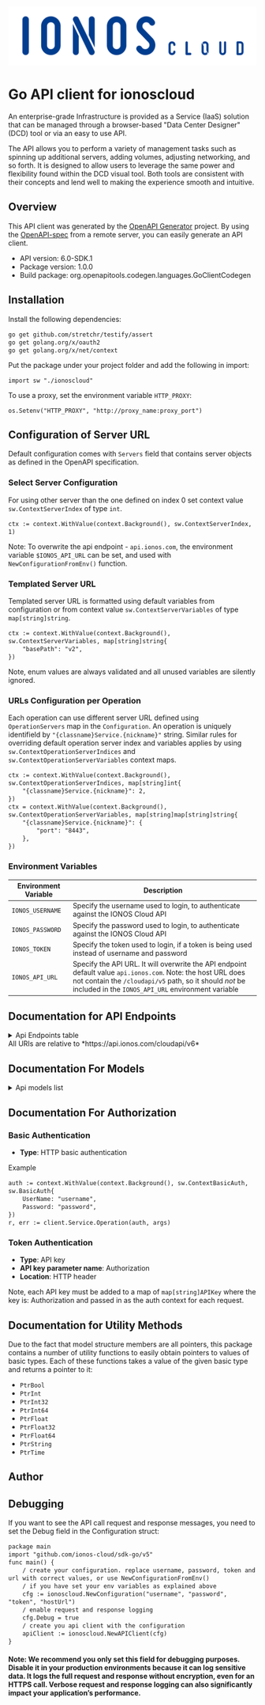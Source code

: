 ![Alt text](.github/IONOS.CLOUD.BLU.svg?raw=true "Title")

# Go API client for ionoscloud

An enterprise-grade Infrastructure is provided as a Service (IaaS) solution that can be managed through a browser-based \"Data Center Designer\" (DCD) tool or via an easy to use API. 

The API allows you to perform a variety of management tasks such as spinning up additional servers, adding volumes, adjusting networking, and so forth. It is designed to allow users to leverage the same power and flexibility found within the DCD visual tool. Both tools are consistent with their concepts and lend well to making the experience smooth and intuitive.

## Overview
This API client was generated by the [OpenAPI Generator](https://openapi-generator.tech) project.  By using the [OpenAPI-spec](https://www.openapis.org/) from a remote server, you can easily generate an API client.

- API version: 6.0-SDK.1
- Package version: 1.0.0
- Build package: org.openapitools.codegen.languages.GoClientCodegen

## Installation

Install the following dependencies:

```shell
go get github.com/stretchr/testify/assert
go get golang.org/x/oauth2
go get golang.org/x/net/context
```

Put the package under your project folder and add the following in import:

```golang
import sw "./ionoscloud"
```

To use a proxy, set the environment variable `HTTP_PROXY`:

```golang
os.Setenv("HTTP_PROXY", "http://proxy_name:proxy_port")
```

## Configuration of Server URL

Default configuration comes with `Servers` field that contains server objects as defined in the OpenAPI specification.

### Select Server Configuration

For using other server than the one defined on index 0 set context value `sw.ContextServerIndex` of type `int`.

```golang
ctx := context.WithValue(context.Background(), sw.ContextServerIndex, 1)
```

Note: To overwrite the api endpoint - `api.ionos.com`, the environment variable `$IONOS_API_URL` can be set, and used with `NewConfigurationFromEnv()` function.

### Templated Server URL

Templated server URL is formatted using default variables from configuration or from context value `sw.ContextServerVariables` of type `map[string]string`.

```golang
ctx := context.WithValue(context.Background(), sw.ContextServerVariables, map[string]string{
	"basePath": "v2",
})
```

Note, enum values are always validated and all unused variables are silently ignored.

### URLs Configuration per Operation

Each operation can use different server URL defined using `OperationServers` map in the `Configuration`.
An operation is uniquely identifield by `"{classname}Service.{nickname}"` string.
Similar rules for overriding default operation server index and variables applies by using `sw.ContextOperationServerIndices` and `sw.ContextOperationServerVariables` context maps.

```
ctx := context.WithValue(context.Background(), sw.ContextOperationServerIndices, map[string]int{
	"{classname}Service.{nickname}": 2,
})
ctx = context.WithValue(context.Background(), sw.ContextOperationServerVariables, map[string]map[string]string{
	"{classname}Service.{nickname}": {
		"port": "8443",
	},
})
```

### Environment Variables

| Environment Variable | Description                                                                                                                                                                                                                    |
|----------------------|--------------------------------------------------------------------------------------------------------------------------------------------------------------------------------------------------------------------------------|
| `IONOS_USERNAME`     | Specify the username used to login, to authenticate against the IONOS Cloud API                                                                                                                                                | 
| `IONOS_PASSWORD`     | Specify the password used to login, to authenticate against the IONOS Cloud API                                                                                                                                                | 
| `IONOS_TOKEN`        | Specify the token used to login, if a token is being used instead of username and password                                                                                                                                     |
| `IONOS_API_URL`      | Specify the API URL. It will overwrite the API endpoint default value `api.ionos.com`. Note: the host URL does not contain the `/cloudapi/v5` path, so it should _not_ be included in the `IONOS_API_URL` environment variable | 

## Documentation for API Endpoints
<details>
<summary>Api Endpoints table</summary>

| Class                     | Method                                                                                                                                                                               | HTTP request                                                                                                           | Description                                                                 |
|---------------------------|--------------------------------------------------------------------------------------------------------------------------------------------------------------------------------------|------------------------------------------------------------------------------------------------------------------------|-----------------------------------------------------------------------------|
| *DefaultApi*              | [**ApiInfoGet**](docs/api/api/DefaultApi.md#apiinfoget)                                                                                                                              | **Get** /                                                                                                              | Display API information                                                     |
| *BackupUnitsApi*          | [**BackupunitsDelete**](docs/api/api/BackupUnitsApi.md#backupunitsdelete)                                                                                                            | **Delete** /backupunits/{backupunitId}                                                                                 | Delete a Backup Unit                                                        |
| *BackupUnitsApi*          | [**BackupunitsFindById**](docs/api/api/BackupUnitsApi.md#backupunitsfindbyid)                                                                                                        | **Get** /backupunits/{backupunitId}                                                                                    | Returns the specified Backup Unit                                           |
| *BackupUnitsApi*          | [**BackupunitsGet**](docs/api/api/BackupUnitsApi.md#backupunitsget)                                                                                                                  | **Get** /backupunits                                                                                                   | List Backup Units                                                           |
| *BackupUnitsApi*          | [**BackupunitsPatch**](docs/api/api/BackupUnitsApi.md#backupunitspatch)                                                                                                              | **Patch** /backupunits/{backupunitId}                                                                                  | Partially modify a Backup Unit                                              |
| *BackupUnitsApi*          | [**BackupunitsPost**](docs/api/api/BackupUnitsApi.md#backupunitspost)                                                                                                                | **Post** /backupunits                                                                                                  | Create a Backup Unit                                                        |
| *BackupUnitsApi*          | [**BackupunitsPut**](docs/api/api/BackupUnitsApi.md#backupunitsput)                                                                                                                  | **Put** /backupunits/{backupunitId}                                                                                    | Modify a Backup Unit                                                        |
| *BackupUnitsApi*          | [**BackupunitsSsourlGet**](docs/api/api/BackupUnitsApi.md#backupunitsssourlget)                                                                                                      | **Get** /backupunits/{backupunitId}/ssourl                                                                             | Returns a single signon URL for the specified Backup Unit                   |
| *ContractResourcesApi*    | [**ContractsGet**](docs/api/api/ContractResourcesApi.md#contractsget)                                                                                                                | **Get** /contracts                                                                                                     | Retrieve a Contract                                                         |
| *DataCentersApi*          | [**DatacentersDelete**](docs/api/api/DataCentersApi.md#datacentersdelete)                                                                                                            | **Delete** /datacenters/{datacenterId}                                                                                 | Delete a Data Center                                                        |
| *DataCentersApi*          | [**DatacentersFindById**](docs/api/api/DataCentersApi.md#datacentersfindbyid)                                                                                                        | **Get** /datacenters/{datacenterId}                                                                                    | Retrieve a Data Center                                                      |
| *DataCentersApi*          | [**DatacentersGet**](docs/api/api/DataCentersApi.md#datacentersget)                                                                                                                  | **Get** /datacenters                                                                                                   | List Data Centers under your account                                        |
| *DataCentersApi*          | [**DatacentersPatch**](docs/api/api/DataCentersApi.md#datacenterspatch)                                                                                                              | **Patch** /datacenters/{datacenterId}                                                                                  | Partially modify a Data Center                                              |
| *DataCentersApi*          | [**DatacentersPost**](docs/api/api/DataCentersApi.md#datacenterspost)                                                                                                                | **Post** /datacenters                                                                                                  | Create a Data Center                                                        |
| *DataCentersApi*          | [**DatacentersPut**](docs/api/api/DataCentersApi.md#datacentersput)                                                                                                                  | **Put** /datacenters/{datacenterId}                                                                                    | Modify a Data Center                                                        |
| *FirewallRulesApi*        | [**DatacentersServersNicsFirewallrulesDelete**](docs/api/api/FirewallRulesApi.md#datacentersserversnicsfirewallrulesdelete)                                                          | **Delete** /datacenters/{datacenterId}/servers/{serverId}/nics/{nicId}/firewallrules/{firewallruleId}                  | Delete a Firewall Rule                                                      |
| *FirewallRulesApi*        | [**DatacentersServersNicsFirewallrulesFindById**](docs/api/api/FirewallRulesApi.md#datacentersserversnicsfirewallrulesfindbyid)                                                      | **Get** /datacenters/{datacenterId}/servers/{serverId}/nics/{nicId}/firewallrules/{firewallruleId}                     | Retrieve a Firewall Rule                                                    |
| *FirewallRulesApi*        | [**DatacentersServersNicsFirewallrulesGet**](docs/api/api/FirewallRulesApi.md#datacentersserversnicsfirewallrulesget)                                                                | **Get** /datacenters/{datacenterId}/servers/{serverId}/nics/{nicId}/firewallrules                                      | List Firewall Rules                                                         |
| *FirewallRulesApi*        | [**DatacentersServersNicsFirewallrulesPatch**](docs/api/api/FirewallRulesApi.md#datacentersserversnicsfirewallrulespatch)                                                            | **Patch** /datacenters/{datacenterId}/servers/{serverId}/nics/{nicId}/firewallrules/{firewallruleId}                   | Partially Modify a Firewall Rule                                            |
| *FirewallRulesApi*        | [**DatacentersServersNicsFirewallrulesPost**](docs/api/api/FirewallRulesApi.md#datacentersserversnicsfirewallrulespost)                                                              | **Post** /datacenters/{datacenterId}/servers/{serverId}/nics/{nicId}/firewallrules                                     | Create a Firewall Rule                                                      |
| *FirewallRulesApi*        | [**DatacentersServersNicsFirewallrulesPut**](docs/api/api/FirewallRulesApi.md#datacentersserversnicsfirewallrulesput)                                                                | **Put** /datacenters/{datacenterId}/servers/{serverId}/nics/{nicId}/firewallrules/{firewallruleId}                     | Modify a Firewall Rule                                                      |
| *FlowLogsApi*             | [**DatacentersServersNicsFlowlogsDelete**](docs/api/api/FlowLogsApi.md#datacentersserversnicsflowlogsdelete)                                                                         | **Delete** /datacenters/{datacenterId}/servers/{serverId}/nics/{nicId}/flowlogs/{flowlogId}                            | Delete a Flow Log                                                           |
| *FlowLogsApi*             | [**DatacentersServersNicsFlowlogsFindById**](docs/api/api/FlowLogsApi.md#datacentersserversnicsflowlogsfindbyid)                                                                     | **Get** /datacenters/{datacenterId}/servers/{serverId}/nics/{nicId}/flowlogs/{flowlogId}                               | Retrieve a Flow Log                                                         |
| *FlowLogsApi*             | [**DatacentersServersNicsFlowlogsGet**](docs/api/api/FlowLogsApi.md#datacentersserversnicsflowlogsget)                                                                               | **Get** /datacenters/{datacenterId}/servers/{serverId}/nics/{nicId}/flowlogs                                           | List Flow Logs                                                              |
| *FlowLogsApi*             | [**DatacentersServersNicsFlowlogsPatch**](docs/api/api/FlowLogsApi.md#datacentersserversnicsflowlogspatch)                                                                           | **Patch** /datacenters/{datacenterId}/servers/{serverId}/nics/{nicId}/flowlogs/{flowlogId}                             | Partially update a Flow Log                                                 |
| *FlowLogsApi*             | [**DatacentersServersNicsFlowlogsPost**](docs/api/api/FlowLogsApi.md#datacentersserversnicsflowlogspost)                                                                             | **Post** /datacenters/{datacenterId}/servers/{serverId}/nics/{nicId}/flowlogs                                          | Create a Flow Log                                                           |
| *FlowLogsApi*             | [**DatacentersServersNicsFlowlogsPut**](docs/api/FlowLogsApi.md#datacentersserversnicsflowlogsput)                                                                                   | **Put** /datacenters/{datacenterId}/servers/{serverId}/nics/{nicId}/flowlogs/{flowlogId}                               | Modify a Flow Log                                                           |
| *IPBlocksApi*             | [**IpblocksDelete**](docs/api/IPBlocksApi.md#ipblocksdelete)                                                                                                                         | **Delete** /ipblocks/{ipblockId}                                                                                       | Delete IP Block                                                             |
| *IPBlocksApi*             | [**IpblocksFindById**](docs/api/IPBlocksApi.md#ipblocksfindbyid)                                                                                                                     | **Get** /ipblocks/{ipblockId}                                                                                          | Retrieve an IP Block                                                        |
| *IPBlocksApi*             | [**IpblocksGet**](docs/api/IPBlocksApi.md#ipblocksget)                                                                                                                               | **Get** /ipblocks                                                                                                      | List IP Blocks                                                              |
| *IPBlocksApi*             | [**IpblocksPatch**](docs/api/IPBlocksApi.md#ipblockspatch)                                                                                                                           | **Patch** /ipblocks/{ipblockId}                                                                                        | Partially modify IP Block                                                   |
| *IPBlocksApi*             | [**IpblocksPost**](docs/api/IPBlocksApi.md#ipblockspost)                                                                                                                             | **Post** /ipblocks                                                                                                     | Reserve IP Block                                                            |
| *IPBlocksApi*             | [**IpblocksPut**](docs/api/IPBlocksApi.md#ipblocksput)                                                                                                                               | **Put** /ipblocks/{ipblockId}                                                                                          | Modify IP Block                                                             |
| *ImagesApi*               | [**ImagesDelete**](docs/api/ImagesApi.md#imagesdelete)                                                                                                                               | **Delete** /images/{imageId}                                                                                           | Delete an Image                                                             |
| *ImagesApi*               | [**ImagesFindById**](docs/api/ImagesApi.md#imagesfindbyid)                                                                                                                           | **Get** /images/{imageId}                                                                                              | Retrieve an Image                                                           |
| *ImagesApi*               | [**ImagesGet**](docs/api/ImagesApi.md#imagesget)                                                                                                                                     | **Get** /images                                                                                                        | List Images                                                                 |
| *ImagesApi*               | [**ImagesPatch**](docs/api/ImagesApi.md#imagespatch)                                                                                                                                 | **Patch** /images/{imageId}                                                                                            | Partially modify an Image                                                   |
| *ImagesApi*               | [**ImagesPut**](docs/api/ImagesApi.md#imagesput)                                                                                                                                     | **Put** /images/{imageId}                                                                                              | Modify an Image                                                             |
| *KubernetesApi*           | [**K8sDelete**](docs/api/KubernetesApi.md#k8sdelete)                                                                                                                                 | **Delete** /k8s/{k8sClusterId}                                                                                         | Delete Kubernetes Cluster                                                   |
| *KubernetesApi*           | [**K8sFindByClusterId**](docs/api/KubernetesApi.md#k8sfindbyclusterid)                                                                                                               | **Get** /k8s/{k8sClusterId}                                                                                            | Retrieve Kubernetes Cluster                                                 |
| *KubernetesApi*           | [**K8sGet**](docs/api/KubernetesApi.md#k8sget)                                                                                                                                       | **Get** /k8s                                                                                                           | List Kubernetes Clusters                                                    |
| *KubernetesApi*           | [**K8sKubeconfigGet**](docs/api/KubernetesApi.md#k8skubeconfigget)                                                                                                                   | **Get** /k8s/{k8sClusterId}/kubeconfig                                                                                 | Retrieve Kubernetes Configuration File                                      |
| *KubernetesApi*           | [**K8sNodepoolsDelete**](docs/api/KubernetesApi.md#k8snodepoolsdelete)                                                                                                               | **Delete** /k8s/{k8sClusterId}/nodepools/{nodepoolId}                                                                  | Delete Kubernetes Node Pool                                                 |
| *KubernetesApi*           | [**K8sNodepoolsFindById**](docs/api/KubernetesApi.md#k8snodepoolsfindbyid)                                                                                                           | **Get** /k8s/{k8sClusterId}/nodepools/{nodepoolId}                                                                     | Retrieve Kubernetes Node Pool                                               |
| *KubernetesApi*           | [**K8sNodepoolsGet**](docs/api/KubernetesApi.md#k8snodepoolsget)                                                                                                                     | **Get** /k8s/{k8sClusterId}/nodepools                                                                                  | List Kubernetes Node Pools                                                  |
| *KubernetesApi*           | [**K8sNodepoolsNodesDelete**](docs/api/KubernetesApi.md#k8snodepoolsnodesdelete)                                                                                                     | **Delete** /k8s/{k8sClusterId}/nodepools/{nodepoolId}/nodes/{nodeId}                                                   | Delete Kubernetes node                                                      |
| *KubernetesApi*           | [**K8sNodepoolsNodesFindById**](docs/api/KubernetesApi.md#k8snodepoolsnodesfindbyid)                                                                                                 | **Get** /k8s/{k8sClusterId}/nodepools/{nodepoolId}/nodes/{nodeId}                                                      | Retrieve Kubernetes node                                                    |
| *KubernetesApi*           | [**K8sNodepoolsNodesGet**](docs/api/KubernetesApi.md#k8snodepoolsnodesget)                                                                                                           | **Get** /k8s/{k8sClusterId}/nodepools/{nodepoolId}/nodes                                                               | Retrieve Kubernetes nodes.                                                  |
| *KubernetesApi*           | [**K8sNodepoolsNodesReplacePost**](docs/api/KubernetesApi.md#k8snodepoolsnodesreplacepost)                                                                                           | **Post** /k8s/{k8sClusterId}/nodepools/{nodepoolId}/nodes/{nodeId}/replace                                             | Recreate the Kubernetes node                                                |
| *KubernetesApi*           | [**K8sNodepoolsPost**](docs/api/KubernetesApi.md#k8snodepoolspost)                                                                                                                   | **Post** /k8s/{k8sClusterId}/nodepools                                                                                 | Create a Kubernetes Node Pool                                               |
| *KubernetesApi*           | [**K8sNodepoolsPut**](docs/api/KubernetesApi.md#k8snodepoolsput)                                                                                                                     | **Put** /k8s/{k8sClusterId}/nodepools/{nodepoolId}                                                                     | Modify Kubernetes Node Pool                                                 |
| *KubernetesApi*           | [**K8sPost**](docs/api/KubernetesApi.md#k8spost)                                                                                                                                     | **Post** /k8s                                                                                                          | Create Kubernetes Cluster                                                   |
| *KubernetesApi*           | [**K8sPut**](docs/api/KubernetesApi.md#k8sput)                                                                                                                                       | **Put** /k8s/{k8sClusterId}                                                                                            | Modify Kubernetes Cluster                                                   |
| *KubernetesApi*           | [**K8sVersionsDefaultGet**](docs/api/KubernetesApi.md#k8sversionsdefaultget)                                                                                                         | **Get** /k8s/versions/default                                                                                          | Retrieve the current default kubernetes version for clusters and nodepools. |
| *KubernetesApi*           | [**K8sVersionsGet**](docs/api/KubernetesApi.md#k8sversionsget)                                                                                                                       | **Get** /k8s/versions                                                                                                  | Retrieve available Kubernetes versions                                      |
| *LabelsApi*               | [**DatacentersLabelsDelete**](docs/api/LabelsApi.md#datacenterslabelsdelete)                                                                                                         | **Delete** /datacenters/{datacenterId}/labels/{key}                                                                    | Delete a Label from Data Center                                             |
| *LabelsApi*               | [**DatacentersLabelsFindByKey**](docs/api/LabelsApi.md#datacenterslabelsfindbykey)                                                                                                   | **Get** /datacenters/{datacenterId}/labels/{key}                                                                       | Retrieve a Label of Data Center                                             |
| *LabelsApi*               | [**DatacentersLabelsGet**](docs/api/LabelsApi.md#datacenterslabelsget)                                                                                                               | **Get** /datacenters/{datacenterId}/labels                                                                             | List all Data Center Labels                                                 |
| *LabelsApi*               | [**DatacentersLabelsPost**](docs/api/LabelsApi.md#datacenterslabelspost)                                                                                                             | **Post** /datacenters/{datacenterId}/labels                                                                            | Add a Label to Data Center                                                  |
| *LabelsApi*               | [**DatacentersLabelsPut**](docs/api/LabelsApi.md#datacenterslabelsput)                                                                                                               | **Put** /datacenters/{datacenterId}/labels/{key}                                                                       | Modify a Label of Data Center                                               |
| *LabelsApi*               | [**DatacentersServersLabelsDelete**](docs/api/LabelsApi.md#datacentersserverslabelsdelete)                                                                                           | **Delete** /datacenters/{datacenterId}/servers/{serverId}/labels/{key}                                                 | Delete a Label from Server                                                  |
| *LabelsApi*               | [**DatacentersServersLabelsFindByKey**](docs/api/LabelsApi.md#datacentersserverslabelsfindbykey)                                                                                     | **Get** /datacenters/{datacenterId}/servers/{serverId}/labels/{key}                                                    | Retrieve a Label of Server                                                  |
| *LabelsApi*               | [**DatacentersServersLabelsGet**](docs/api/LabelsApi.md#datacentersserverslabelsget)                                                                                                 | **Get** /datacenters/{datacenterId}/servers/{serverId}/labels                                                          | List all Server Labels                                                      |
| *LabelsApi*               | [**DatacentersServersLabelsPost**](docs/api/LabelsApi.md#datacentersserverslabelspost)                                                                                               | **Post** /datacenters/{datacenterId}/servers/{serverId}/labels                                                         | Add a Label to Server                                                       |
| *LabelsApi*               | [**DatacentersServersLabelsPut**](docs/api/LabelsApi.md#datacentersserverslabelsput)                                                                                                 | **Put** /datacenters/{datacenterId}/servers/{serverId}/labels/{key}                                                    | Modify a Label of Server                                                    |
| *LabelsApi*               | [**DatacentersVolumesLabelsDelete**](docs/api/LabelsApi.md#datacentersvolumeslabelsdelete)                                                                                           | **Delete** /datacenters/{datacenterId}/volumes/{volumeId}/labels/{key}                                                 | Delete a Label from Volume                                                  |
| *LabelsApi*               | [**DatacentersVolumesLabelsFindByKey**](docs/api/LabelsApi.md#datacentersvolumeslabelsfindbykey)                                                                                     | **Get** /datacenters/{datacenterId}/volumes/{volumeId}/labels/{key}                                                    | Retrieve a Label of Volume                                                  |
| *LabelsApi*               | [**DatacentersVolumesLabelsGet**](docs/api/LabelsApi.md#datacentersvolumeslabelsget)                                                                                                 | **Get** /datacenters/{datacenterId}/volumes/{volumeId}/labels                                                          | List all Volume Labels                                                      |
| *LabelsApi*               | [**DatacentersVolumesLabelsPost**](docs/api/LabelsApi.md#datacentersvolumeslabelspost)                                                                                               | **Post** /datacenters/{datacenterId}/volumes/{volumeId}/labels                                                         | Add a Label to Volume                                                       |
| *LabelsApi*               | [**DatacentersVolumesLabelsPut**](docs/api/LabelsApi.md#datacentersvolumeslabelsput)                                                                                                 | **Put** /datacenters/{datacenterId}/volumes/{volumeId}/labels/{key}                                                    | Modify a Label of Volume                                                    |
| *LabelsApi*               | [**IpblocksLabelsDelete**](docs/api/LabelsApi.md#ipblockslabelsdelete)                                                                                                               | **Delete** /ipblocks/{ipblockId}/labels/{key}                                                                          | Delete a Label from IP Block                                                |
| *LabelsApi*               | [**IpblocksLabelsFindByKey**](docs/api/LabelsApi.md#ipblockslabelsfindbykey)                                                                                                         | **Get** /ipblocks/{ipblockId}/labels/{key}                                                                             | Retrieve a Label of IP Block                                                |
| *LabelsApi*               | [**IpblocksLabelsGet**](docs/api/LabelsApi.md#ipblockslabelsget)                                                                                                                     | **Get** /ipblocks/{ipblockId}/labels                                                                                   | List all Ip Block Labels                                                    |
| *LabelsApi*               | [**IpblocksLabelsPost**](docs/api/LabelsApi.md#ipblockslabelspost)                                                                                                                   | **Post** /ipblocks/{ipblockId}/labels                                                                                  | Add a Label to IP Block                                                     |
| *LabelsApi*               | [**IpblocksLabelsPut**](docs/api/LabelsApi.md#ipblockslabelsput)                                                                                                                     | **Put** /ipblocks/{ipblockId}/labels/{key}                                                                             | Modify a Label of IP Block                                                  |
| *LabelsApi*               | [**LabelsFindByUrn**](docs/api/LabelsApi.md#labelsfindbyurn)                                                                                                                         | **Get** /labels/{labelurn}                                                                                             | Returns the label by its URN.                                               |
| *LabelsApi*               | [**LabelsGet**](docs/api/LabelsApi.md#labelsget)                                                                                                                                     | **Get** /labels                                                                                                        | List Labels                                                                 |
| *LabelsApi*               | [**SnapshotsLabelsDelete**](docs/api/LabelsApi.md#snapshotslabelsdelete)                                                                                                             | **Delete** /snapshots/{snapshotId}/labels/{key}                                                                        | Delete a Label from Snapshot                                                |
| *LabelsApi*               | [**SnapshotsLabelsFindByKey**](docs/api/LabelsApi.md#snapshotslabelsfindbykey)                                                                                                       | **Get** /snapshots/{snapshotId}/labels/{key}                                                                           | Retrieve a Label of Snapshot                                                |
| *LabelsApi*               | [**SnapshotsLabelsGet**](docs/api/LabelsApi.md#snapshotslabelsget)                                                                                                                   | **Get** /snapshots/{snapshotId}/labels                                                                                 | List all Snapshot Labels                                                    |
| *LabelsApi*               | [**SnapshotsLabelsPost**](docs/api/LabelsApi.md#snapshotslabelspost)                                                                                                                 | **Post** /snapshots/{snapshotId}/labels                                                                                | Add a Label to Snapshot                                                     |
| *LabelsApi*               | [**SnapshotsLabelsPut**](docs/api/LabelsApi.md#snapshotslabelsput)                                                                                                                   | **Put** /snapshots/{snapshotId}/labels/{key}                                                                           | Modify a Label of Snapshot                                                  |
| *LansApi*                 | [**DatacentersLansDelete**](docs/api/LansApi.md#datacenterslansdelete)                                                                                                               | **Delete** /datacenters/{datacenterId}/lans/{lanId}                                                                    | Delete a Lan.                                                               |
| *LansApi*                 | [**DatacentersLansFindById**](docs/api/LansApi.md#datacenterslansfindbyid)                                                                                                           | **Get** /datacenters/{datacenterId}/lans/{lanId}                                                                       | Retrieve a Lan                                                              |
| *LansApi*                 | [**DatacentersLansGet**](docs/api/LansApi.md#datacenterslansget)                                                                                                                     | **Get** /datacenters/{datacenterId}/lans                                                                               | List Lans                                                                   |
| *LansApi*                 | [**DatacentersLansNicsFindById**](docs/api/LansApi.md#datacenterslansnicsfindbyid)                                                                                                   | **Get** /datacenters/{datacenterId}/lans/{lanId}/nics/{nicId}                                                          | Retrieve a nic attached to lan                                              |
| *LansApi*                 | [**DatacentersLansNicsGet**](docs/api/LansApi.md#datacenterslansnicsget)                                                                                                             | **Get** /datacenters/{datacenterId}/lans/{lanId}/nics                                                                  | List Lan Members                                                            |
| *LansApi*                 | [**DatacentersLansNicsPost**](docs/api/LansApi.md#datacenterslansnicspost)                                                                                                           | **Post** /datacenters/{datacenterId}/lans/{lanId}/nics                                                                 | Attach a nic                                                                |
| *LansApi*                 | [**DatacentersLansPatch**](docs/api/LansApi.md#datacenterslanspatch)                                                                                                                 | **Patch** /datacenters/{datacenterId}/lans/{lanId}                                                                     | Partially modify a Lan                                                      |
| *LansApi*                 | [**DatacentersLansPost**](docs/api/LansApi.md#datacenterslanspost)                                                                                                                   | **Post** /datacenters/{datacenterId}/lans                                                                              | Create a Lan                                                                |
| *LansApi*                 | [**DatacentersLansPut**](docs/api/LansApi.md#datacenterslansput)                                                                                                                     | **Put** /datacenters/{datacenterId}/lans/{lanId}                                                                       | Modify a Lan                                                                |
| *LoadBalancersApi*        | [**DatacentersLoadbalancersBalancednicsDelete**](docs/api/LoadBalancersApi.md#datacentersloadbalancersbalancednicsdelete)                                                            | **Delete** /datacenters/{datacenterId}/loadbalancers/{loadbalancerId}/balancednics/{nicId}                             | Detach a nic from loadbalancer                                              |
| *LoadBalancersApi*        | [**DatacentersLoadbalancersBalancednicsFindByNicId**](docs/api/LoadBalancersApi.md#datacentersloadbalancersbalancednicsfindbynicid)                                                  | **Get** /datacenters/{datacenterId}/loadbalancers/{loadbalancerId}/balancednics/{nicId}                                | Retrieve a network interface attached to Load Balancer                      |
| *LoadBalancersApi*        | [**DatacentersLoadbalancersBalancednicsGet**](docs/api/LoadBalancersApi.md#datacentersloadbalancersbalancednicsget)                                                                  | **Get** /datacenters/{datacenterId}/loadbalancers/{loadbalancerId}/balancednics                                        | List Load Balancer balaced NICs                                             |
| *LoadBalancersApi*        | [**DatacentersLoadbalancersBalancednicsPost**](docs/api/LoadBalancersApi.md#datacentersloadbalancersbalancednicspost)                                                                | **Post** /datacenters/{datacenterId}/loadbalancers/{loadbalancerId}/balancednics                                       | Attach a nic to Load Balancer                                               |
| *LoadBalancersApi*        | [**DatacentersLoadbalancersDelete**](docs/api/LoadBalancersApi.md#datacentersloadbalancersdelete)                                                                                    | **Delete** /datacenters/{datacenterId}/loadbalancers/{loadbalancerId}                                                  | Delete a Loadbalancer.                                                      |
| *LoadBalancersApi*        | [**DatacentersLoadbalancersFindById**](docs/api/LoadBalancersApi.md#datacentersloadbalancersfindbyid)                                                                                | **Get** /datacenters/{datacenterId}/loadbalancers/{loadbalancerId}                                                     | Retrieve a loadbalancer                                                     |
| *LoadBalancersApi*        | [**DatacentersLoadbalancersGet**](docs/api/LoadBalancersApi.md#datacentersloadbalancersget)                                                                                          | **Get** /datacenters/{datacenterId}/loadbalancers                                                                      | List Load Balancers                                                         |
| *LoadBalancersApi*        | [**DatacentersLoadbalancersPatch**](docs/api/LoadBalancersApi.md#datacentersloadbalancerspatch)                                                                                      | **Patch** /datacenters/{datacenterId}/loadbalancers/{loadbalancerId}                                                   | Partially modify a Loadbalancer                                             |
| *LoadBalancersApi*        | [**DatacentersLoadbalancersPost**](docs/api/LoadBalancersApi.md#datacentersloadbalancerspost)                                                                                        | **Post** /datacenters/{datacenterId}/loadbalancers                                                                     | Create a Load Balancer                                                      |
| *LoadBalancersApi*        | [**DatacentersLoadbalancersPut**](docs/api/LoadBalancersApi.md#datacentersloadbalancersput)                                                                                          | **Put** /datacenters/{datacenterId}/loadbalancers/{loadbalancerId}                                                     | Modify a Load Balancer                                                      |
| *LocationsApi*            | [**LocationsFindByRegionId**](docs/api/LocationsApi.md#locationsfindbyregionid)                                                                                                      | **Get** /locations/{regionId}                                                                                          | List Locations within a region                                              |
| *LocationsApi*            | [**LocationsFindByRegionIdAndId**](docs/api/LocationsApi.md#locationsfindbyregionidandid)                                                                                            | **Get** /locations/{regionId}/{locationId}                                                                             | Retrieve a Location                                                         |
| *LocationsApi*            | [**LocationsGet**](docs/api/LocationsApi.md#locationsget)                                                                                                                            | **Get** /locations                                                                                                     | List Locations                                                              |
| *NATGatewaysApi*          | [**DatacentersNatgatewaysDelete**](docs/api/NATGatewaysApi.md#datacentersnatgatewaysdelete)                                                                                          | **Delete** /datacenters/{datacenterId}/natgateways/{natGatewayId}                                                      | Remove a NAT gateway                                                        |
| *NATGatewaysApi*          | [**DatacentersNatgatewaysFindByNatGatewayId**](docs/api/NATGatewaysApi.md#datacentersnatgatewaysfindbynatgatewayid)                                                                  | **Get** /datacenters/{datacenterId}/natgateways/{natGatewayId}                                                         | Retrieve a NAT gateway                                                      |
| *NATGatewaysApi*          | [**DatacentersNatgatewaysFlowlogsDelete**](docs/api/NATGatewaysApi.md#datacentersnatgatewaysflowlogsdelete)                                                                          | **Delete** /datacenters/{datacenterId}/natgateways/{natGatewayId}/flowlogs/{flowLogId}                                 | Remove Flow Log from NAT Gateway                                            |
| *NATGatewaysApi*          | [**DatacentersNatgatewaysFlowlogsFindByFlowLogId**](docs/api/NATGatewaysApi.md#datacentersnatgatewaysflowlogsfindbyflowlogid)                                                        | **Get** /datacenters/{datacenterId}/natgateways/{natGatewayId}/flowlogs/{flowLogId}                                    | Retrieve a Flow Log of the NAT Gateway                                      |
| *NATGatewaysApi*          | [**DatacentersNatgatewaysFlowlogsGet**](docs/api/NATGatewaysApi.md#datacentersnatgatewaysflowlogsget)                                                                                | **Get** /datacenters/{datacenterId}/natgateways/{natGatewayId}/flowlogs                                                | List NAT Gateway Flow Logs                                                  |
| *NATGatewaysApi*          | [**DatacentersNatgatewaysFlowlogsPatch**](docs/api/NATGatewaysApi.md#datacentersnatgatewaysflowlogspatch)                                                                            | **Patch** /datacenters/{datacenterId}/natgateways/{natGatewayId}/flowlogs/{flowLogId}                                  | Partially modify a Flow Log of the NAT Gateway                              |
| *NATGatewaysApi*          | [**DatacentersNatgatewaysFlowlogsPost**](docs/api/NATGatewaysApi.md#datacentersnatgatewaysflowlogspost)                                                                              | **Post** /datacenters/{datacenterId}/natgateways/{natGatewayId}/flowlogs                                               | Add a NAT Gateways Flow Log                                                 |
| *NATGatewaysApi*          | [**DatacentersNatgatewaysFlowlogsPut**](docs/api/NATGatewaysApi.md#datacentersnatgatewaysflowlogsput)                                                                                | **Put** /datacenters/{datacenterId}/natgateways/{natGatewayId}/flowlogs/{flowLogId}                                    | Modify a Flow Log of the NAT Gateway                                        |
| *NATGatewaysApi*          | [**DatacentersNatgatewaysGet**](docs/api/NATGatewaysApi.md#datacentersnatgatewaysget)                                                                                                | **Get** /datacenters/{datacenterId}/natgateways                                                                        | List NAT Gateways                                                           |
| *NATGatewaysApi*          | [**DatacentersNatgatewaysPatch**](docs/api/NATGatewaysApi.md#datacentersnatgatewayspatch)                                                                                            | **Patch** /datacenters/{datacenterId}/natgateways/{natGatewayId}                                                       | Partially update a NAT gateway                                              |
| *NATGatewaysApi*          | [**DatacentersNatgatewaysPost**](docs/api/NATGatewaysApi.md#datacentersnatgatewayspost)                                                                                              | **Post** /datacenters/{datacenterId}/natgateways                                                                       | Create a NAT Gateway                                                        |
| *NATGatewaysApi*          | [**DatacentersNatgatewaysPut**](docs/api/NATGatewaysApi.md#datacentersnatgatewaysput)                                                                                                | **Put** /datacenters/{datacenterId}/natgateways/{natGatewayId}                                                         | Update a NAT gateway                                                        |
| *NATGatewaysApi*          | [**DatacentersNatgatewaysRulesDelete**](docs/api/NATGatewaysApi.md#datacentersnatgatewaysrulesdelete)                                                                                | **Delete** /datacenters/{datacenterId}/natgateways/{natGatewayId}/rules/{natGatewayRuleId}                             | Remove rule from NAT Gateway                                                |
| *NATGatewaysApi*          | [**DatacentersNatgatewaysRulesFindByNatGatewayRuleId**](docs/api/NATGatewaysApi.md#datacentersnatgatewaysrulesfindbynatgatewayruleid)                                                | **Get** /datacenters/{datacenterId}/natgateways/{natGatewayId}/rules/{natGatewayRuleId}                                | Retrieve a NAT Gateway Rule                                                 |
| *NATGatewaysApi*          | [**DatacentersNatgatewaysRulesGet**](docs/api/NATGatewaysApi.md#datacentersnatgatewaysrulesget)                                                                                      | **Get** /datacenters/{datacenterId}/natgateways/{natGatewayId}/rules                                                   | List NAT Gateways Rules                                                     |
| *NATGatewaysApi*          | [**DatacentersNatgatewaysRulesPatch**](docs/api/NATGatewaysApi.md#datacentersnatgatewaysrulespatch)                                                                                  | **Patch** /datacenters/{datacenterId}/natgateways/{natGatewayId}/rules/{natGatewayRuleId}                              | Partially modify a rule of the NAT gateway                                  |
| *NATGatewaysApi*          | [**DatacentersNatgatewaysRulesPost**](docs/api/NATGatewaysApi.md#datacentersnatgatewaysrulespost)                                                                                    | **Post** /datacenters/{datacenterId}/natgateways/{natGatewayId}/rules                                                  | Create a NAT Gateway Rule                                                   |
| *NATGatewaysApi*          | [**DatacentersNatgatewaysRulesPut**](docs/api/NATGatewaysApi.md#datacentersnatgatewaysrulesput)                                                                                      | **Put** /datacenters/{datacenterId}/natgateways/{natGatewayId}/rules/{natGatewayRuleId}                                | Modify a rule of the NAT gateway                                            |
| *NetworkInterfacesApi*    | [**DatacentersServersNicsDelete**](docs/api/NetworkInterfacesApi.md#datacentersserversnicsdelete)                                                                                    | **Delete** /datacenters/{datacenterId}/servers/{serverId}/nics/{nicId}                                                 | Delete a Network Interface                                                  |
| *NetworkInterfacesApi*    | [**DatacentersServersNicsFindById**](docs/api/NetworkInterfacesApi.md#datacentersserversnicsfindbyid)                                                                                | **Get** /datacenters/{datacenterId}/servers/{serverId}/nics/{nicId}                                                    | Retrieve a Network Interface                                                |
| *NetworkInterfacesApi*    | [**DatacentersServersNicsGet**](docs/api/NetworkInterfacesApi.md#datacentersserversnicsget)                                                                                          | **Get** /datacenters/{datacenterId}/servers/{serverId}/nics                                                            | List Network Interfaces                                                     |
| *NetworkInterfacesApi*    | [**DatacentersServersNicsPatch**](docs/api/NetworkInterfacesApi.md#datacentersserversnicspatch)                                                                                      | **Patch** /datacenters/{datacenterId}/servers/{serverId}/nics/{nicId}                                                  | Partially Modify a Network Interface                                        |
| *NetworkInterfacesApi*    | [**DatacentersServersNicsPost**](docs/api/NetworkInterfacesApi.md#datacentersserversnicspost)                                                                                        | **Post** /datacenters/{datacenterId}/servers/{serverId}/nics                                                           | Create a Network Interface                                                  |
| *NetworkInterfacesApi*    | [**DatacentersServersNicsPut**](docs/api/NetworkInterfacesApi.md#datacentersserversnicsput)                                                                                          | **Put** /datacenters/{datacenterId}/servers/{serverId}/nics/{nicId}                                                    | Modify a Network Interface                                                  |
| *NetworkLoadBalancersApi* | [**DatacentersNetworkloadbalancersDelete**](docs/api/NetworkLoadBalancersApi.md#datacentersnetworkloadbalancersdelete)                                                               | **Delete** /datacenters/{datacenterId}/networkloadbalancers/{networkLoadBalancerId}                                    | Remove an Network Load Balancer                                             |
| *NetworkLoadBalancersApi* | [**DatacentersNetworkloadbalancersFindByNetworkLoadBalancerId**](docs/api/NetworkLoadBalancersApi.md#datacentersnetworkloadbalancersfindbynetworkloadbalancerid)                     | **Get** /datacenters/{datacenterId}/networkloadbalancers/{networkLoadBalancerId}                                       | Retrieve an Network Load Balancer                                           |
| *NetworkLoadBalancersApi* | [**DatacentersNetworkloadbalancersFlowlogsDelete**](docs/api/NetworkLoadBalancersApi.md#datacentersnetworkloadbalancersflowlogsdelete)                                               | **Delete** /datacenters/{datacenterId}/networkloadbalancers/{networkLoadBalancerId}/flowlogs/{flowLogId}               | Remove Flow Log from Network Load Balancer                                  |
| *NetworkLoadBalancersApi* | [**DatacentersNetworkloadbalancersFlowlogsFindByFlowLogId**](docs/api/NetworkLoadBalancersApi.md#datacentersnetworkloadbalancersflowlogsfindbyflowlogid)                             | **Get** /datacenters/{datacenterId}/networkloadbalancers/{networkLoadBalancerId}/flowlogs/{flowLogId}                  | Retrieve a Flow Log of the Network Load Balancer                            |
| *NetworkLoadBalancersApi* | [**DatacentersNetworkloadbalancersFlowlogsGet**](docs/api/NetworkLoadBalancersApi.md#datacentersnetworkloadbalancersflowlogsget)                                                     | **Get** /datacenters/{datacenterId}/networkloadbalancers/{networkLoadBalancerId}/flowlogs                              | List Network Load Balancer Flow Logs                                        |
| *NetworkLoadBalancersApi* | [**DatacentersNetworkloadbalancersFlowlogsPatch**](docs/api/NetworkLoadBalancersApi.md#datacentersnetworkloadbalancersflowlogspatch)                                                 | **Patch** /datacenters/{datacenterId}/networkloadbalancers/{networkLoadBalancerId}/flowlogs/{flowLogId}                | Partially modify a Flow Log of the Network Load Balancer                    |
| *NetworkLoadBalancersApi* | [**DatacentersNetworkloadbalancersFlowlogsPost**](docs/api/NetworkLoadBalancersApi.md#datacentersnetworkloadbalancersflowlogspost)                                                   | **Post** /datacenters/{datacenterId}/networkloadbalancers/{networkLoadBalancerId}/flowlogs                             | Add a Network Load Balancer Flow Log                                        |
| *NetworkLoadBalancersApi* | [**DatacentersNetworkloadbalancersFlowlogsPut**](docs/api/NetworkLoadBalancersApi.md#datacentersnetworkloadbalancersflowlogsput)                                                     | **Put** /datacenters/{datacenterId}/networkloadbalancers/{networkLoadBalancerId}/flowlogs/{flowLogId}                  | Modify a Flow Log of the Network Load Balancer                              |
| *NetworkLoadBalancersApi* | [**DatacentersNetworkloadbalancersForwardingrulesDelete**](docs/api/NetworkLoadBalancersApi.md#datacentersnetworkloadbalancersforwardingrulesdelete)                                 | **Delete** /datacenters/{datacenterId}/networkloadbalancers/{networkLoadBalancerId}/forwardingrules/{forwardingRuleId} | Remove Forwarding Rule from Network Load Balancer                           |
| *NetworkLoadBalancersApi* | [**DatacentersNetworkloadbalancersForwardingrulesFindByForwardingRuleId**](docs/api/NetworkLoadBalancersApi.md#datacentersnetworkloadbalancersforwardingrulesfindbyforwardingruleid) | **Get** /datacenters/{datacenterId}/networkloadbalancers/{networkLoadBalancerId}/forwardingrules/{forwardingRuleId}    | Retrieve a Forwarding Rule of the Network Load Balancer                     |
| *NetworkLoadBalancersApi* | [**DatacentersNetworkloadbalancersForwardingrulesGet**](docs/api/NetworkLoadBalancersApi.md#datacentersnetworkloadbalancersforwardingrulesget)                                       | **Get** /datacenters/{datacenterId}/networkloadbalancers/{networkLoadBalancerId}/forwardingrules                       | List Network Load Balancer Forwarding Rules                                 |
| *NetworkLoadBalancersApi* | [**DatacentersNetworkloadbalancersForwardingrulesPatch**](docs/api/NetworkLoadBalancersApi.md#datacentersnetworkloadbalancersforwardingrulespatch)                                   | **Patch** /datacenters/{datacenterId}/networkloadbalancers/{networkLoadBalancerId}/forwardingrules/{forwardingRuleId}  | Partially modify a forwarding rule of the Network Load Balancer             |
| *NetworkLoadBalancersApi* | [**DatacentersNetworkloadbalancersForwardingrulesPost**](docs/api/NetworkLoadBalancersApi.md#datacentersnetworkloadbalancersforwardingrulespost)                                     | **Post** /datacenters/{datacenterId}/networkloadbalancers/{networkLoadBalancerId}/forwardingrules                      | Add a Network Load Balancer Forwarding Rule                                 |
| *NetworkLoadBalancersApi* | [**DatacentersNetworkloadbalancersForwardingrulesPut**](docs/api/NetworkLoadBalancersApi.md#datacentersnetworkloadbalancersforwardingrulesput)                                       | **Put** /datacenters/{datacenterId}/networkloadbalancers/{networkLoadBalancerId}/forwardingrules/{forwardingRuleId}    | Modify a forwarding rule of the Network Load Balancer                       |
| *NetworkLoadBalancersApi* | [**DatacentersNetworkloadbalancersGet**](docs/api/NetworkLoadBalancersApi.md#datacentersnetworkloadbalancersget)                                                                     | **Get** /datacenters/{datacenterId}/networkloadbalancers                                                               | List Network Load Balancers                                                 |
| *NetworkLoadBalancersApi* | [**DatacentersNetworkloadbalancersPatch**](docs/api/NetworkLoadBalancersApi.md#datacentersnetworkloadbalancerspatch)                                                                 | **Patch** /datacenters/{datacenterId}/networkloadbalancers/{networkLoadBalancerId}                                     | Partially update an Network Load Balancer                                   |
| *NetworkLoadBalancersApi* | [**DatacentersNetworkloadbalancersPost**](docs/api/NetworkLoadBalancersApi.md#datacentersnetworkloadbalancerspost)                                                                   | **Post** /datacenters/{datacenterId}/networkloadbalancers                                                              | Create an Network Load Balancer                                             |
| *NetworkLoadBalancersApi* | [**DatacentersNetworkloadbalancersPut**](docs/api/NetworkLoadBalancersApi.md#datacentersnetworkloadbalancersput)                                                                     | **Put** /datacenters/{datacenterId}/networkloadbalancers/{networkLoadBalancerId}                                       | Update an Network Load Balancer                                             |
| *PrivateCrossConnectsApi* | [**PccsDelete**](docs/api/PrivateCrossConnectsApi.md#pccsdelete)                                                                                                                     | **Delete** /pccs/{pccId}                                                                                               | Delete a Private Cross-Connect                                              |
| *PrivateCrossConnectsApi* | [**PccsFindById**](docs/api/PrivateCrossConnectsApi.md#pccsfindbyid)                                                                                                                 | **Get** /pccs/{pccId}                                                                                                  | Retrieve a Private Cross-Connect                                            |
| *PrivateCrossConnectsApi* | [**PccsGet**](docs/api/PrivateCrossConnectsApi.md#pccsget)                                                                                                                           | **Get** /pccs                                                                                                          | List Private Cross-Connects                                                 |
| *PrivateCrossConnectsApi* | [**PccsPatch**](docs/api/PrivateCrossConnectsApi.md#pccspatch)                                                                                                                       | **Patch** /pccs/{pccId}                                                                                                | Partially Modify a Private Cross-Connect                                    |
| *PrivateCrossConnectsApi* | [**PccsPost**](docs/api/PrivateCrossConnectsApi.md#pccspost)                                                                                                                         | **Post** /pccs                                                                                                         | Create a Private Cross-Connect                                              |
| *RequestsApi*             | [**RequestsFindById**](docs/api/RequestsApi.md#requestsfindbyid)                                                                                                                     | **Get** /requests/{requestId}                                                                                          | Retrieve a Request                                                          |
| *RequestsApi*             | [**RequestsGet**](docs/api/RequestsApi.md#requestsget)                                                                                                                               | **Get** /requests                                                                                                      | List Requests                                                               |
| *RequestsApi*             | [**RequestsStatusGet**](docs/api/RequestsApi.md#requestsstatusget)                                                                                                                   | **Get** /requests/{requestId}/status                                                                                   | Retrieve Request Status                                                     |
| *ServersApi*              | [**DatacentersServersCdromsDelete**](docs/api/ServersApi.md#datacentersserverscdromsdelete)                                                                                          | **Delete** /datacenters/{datacenterId}/servers/{serverId}/cdroms/{cdromId}                                             | Detach a CD-ROM                                                             |
| *ServersApi*              | [**DatacentersServersCdromsFindById**](docs/api/ServersApi.md#datacentersserverscdromsfindbyid)                                                                                      | **Get** /datacenters/{datacenterId}/servers/{serverId}/cdroms/{cdromId}                                                | Retrieve an attached CD-ROM                                                 |
| *ServersApi*              | [**DatacentersServersCdromsGet**](docs/api/ServersApi.md#datacentersserverscdromsget)                                                                                                | **Get** /datacenters/{datacenterId}/servers/{serverId}/cdroms                                                          | List attached CD-ROMs                                                       |
| *ServersApi*              | [**DatacentersServersCdromsPost**](docs/api/ServersApi.md#datacentersserverscdromspost)                                                                                              | **Post** /datacenters/{datacenterId}/servers/{serverId}/cdroms                                                         | Attach a CD-ROM                                                             |
| *ServersApi*              | [**DatacentersServersDelete**](docs/api/ServersApi.md#datacentersserversdelete)                                                                                                      | **Delete** /datacenters/{datacenterId}/servers/{serverId}                                                              | Delete a Server                                                             |
| *ServersApi*              | [**DatacentersServersFindById**](docs/api/ServersApi.md#datacentersserversfindbyid)                                                                                                  | **Get** /datacenters/{datacenterId}/servers/{serverId}                                                                 | Retrieve a Server                                                           |
| *ServersApi*              | [**DatacentersServersGet**](docs/api/ServersApi.md#datacentersserversget)                                                                                                            | **Get** /datacenters/{datacenterId}/servers                                                                            | List Servers                                                                |
| *ServersApi*              | [**DatacentersServersPatch**](docs/api/ServersApi.md#datacentersserverspatch)                                                                                                        | **Patch** /datacenters/{datacenterId}/servers/{serverId}                                                               | Partially modify a Server                                                   |
| *ServersApi*              | [**DatacentersServersPost**](docs/api/ServersApi.md#datacentersserverspost)                                                                                                          | **Post** /datacenters/{datacenterId}/servers                                                                           | Create a Server                                                             |
| *ServersApi*              | [**DatacentersServersPut**](docs/api/ServersApi.md#datacentersserversput)                                                                                                            | **Put** /datacenters/{datacenterId}/servers/{serverId}                                                                 | Modify a Server                                                             |
| *ServersApi*              | [**DatacentersServersRebootPost**](docs/api/ServersApi.md#datacentersserversrebootpost)                                                                                              | **Post** /datacenters/{datacenterId}/servers/{serverId}/reboot                                                         | Reboot a Server                                                             |
| *ServersApi*              | [**DatacentersServersRemoteConsoleGet**](docs/api/ServersApi.md#datacentersserversremoteconsoleget)                                                                                  | **Get** /datacenters/{datacenterId}/servers/{serverId}/remoteconsole                                                   | Get the server remote console link                                          |
| *ServersApi*              | [**DatacentersServersResumePost**](docs/api/ServersApi.md#datacentersserversresumepost)                                                                                              | **Post** /datacenters/{datacenterId}/servers/{serverId}/resume                                                         | Resume a Cube Server                                                        |
| *ServersApi*              | [**DatacentersServersStartPost**](docs/api/ServersApi.md#datacentersserversstartpost)                                                                                                | **Post** /datacenters/{datacenterId}/servers/{serverId}/start                                                          | Start a Server                                                              |
| *ServersApi*              | [**DatacentersServersStopPost**](docs/api/ServersApi.md#datacentersserversstoppost)                                                                                                  | **Post** /datacenters/{datacenterId}/servers/{serverId}/stop                                                           | Stop a Server                                                               |
| *ServersApi*              | [**DatacentersServersSuspendPost**](docs/api/ServersApi.md#datacentersserverssuspendpost)                                                                                            | **Post** /datacenters/{datacenterId}/servers/{serverId}/suspend                                                        | Suspend a Cube Server                                                       |
| *ServersApi*              | [**DatacentersServersTokenGet**](docs/api/ServersApi.md#datacentersserverstokenget)                                                                                                  | **Get** /datacenters/{datacenterId}/servers/{serverId}/token                                                           | Get the server&#39;s jwToken                                                |
| *ServersApi*              | [**DatacentersServersUpgradePost**](docs/api/ServersApi.md#datacentersserversupgradepost)                                                                                            | **Post** /datacenters/{datacenterId}/servers/{serverId}/upgrade                                                        | Upgrade a Server                                                            |
| *ServersApi*              | [**DatacentersServersVolumesDelete**](docs/api/ServersApi.md#datacentersserversvolumesdelete)                                                                                        | **Delete** /datacenters/{datacenterId}/servers/{serverId}/volumes/{volumeId}                                           | Detach a volume                                                             |
| *ServersApi*              | [**DatacentersServersVolumesFindById**](docs/api/ServersApi.md#datacentersserversvolumesfindbyid)                                                                                    | **Get** /datacenters/{datacenterId}/servers/{serverId}/volumes/{volumeId}                                              | Retrieve an attached volume                                                 |
| *ServersApi*              | [**DatacentersServersVolumesGet**](docs/api/ServersApi.md#datacentersserversvolumesget)                                                                                              | **Get** /datacenters/{datacenterId}/servers/{serverId}/volumes                                                         | List Attached Volumes                                                       |
| *ServersApi*              | [**DatacentersServersVolumesPost**](docs/api/ServersApi.md#datacentersserversvolumespost)                                                                                            | **Post** /datacenters/{datacenterId}/servers/{serverId}/volumes                                                        | Attach a volume                                                             |
| *SnapshotsApi*            | [**SnapshotsDelete**](docs/api/SnapshotsApi.md#snapshotsdelete)                                                                                                                      | **Delete** /snapshots/{snapshotId}                                                                                     | Delete a Snapshot                                                           |
| *SnapshotsApi*            | [**SnapshotsFindById**](docs/api/SnapshotsApi.md#snapshotsfindbyid)                                                                                                                  | **Get** /snapshots/{snapshotId}                                                                                        | Retrieve a Snapshot by its uuid.                                            |
| *SnapshotsApi*            | [**SnapshotsGet**](docs/api/SnapshotsApi.md#snapshotsget)                                                                                                                            | **Get** /snapshots                                                                                                     | List Snapshots                                                              |
| *SnapshotsApi*            | [**SnapshotsPatch**](docs/api/SnapshotsApi.md#snapshotspatch)                                                                                                                        | **Patch** /snapshots/{snapshotId}                                                                                      | Partially modify a Snapshot                                                 |
| *SnapshotsApi*            | [**SnapshotsPut**](docs/api/SnapshotsApi.md#snapshotsput)                                                                                                                            | **Put** /snapshots/{snapshotId}                                                                                        | Modify a Snapshot                                                           |
| *TemplatesApi*            | [**TemplatesFindById**](docs/api/TemplatesApi.md#templatesfindbyid)                                                                                                                  | **Get** /templates/{templateId}                                                                                        | Retrieve an available template                                              |
| *TemplatesApi*            | [**TemplatesGet**](docs/api/TemplatesApi.md#templatesget)                                                                                                                            | **Get** /templates                                                                                                     | List Templates                                                              |
| *UserManagementApi*       | [**UmGroupsDelete**](docs/api/UserManagementApi.md#umgroupsdelete)                                                                                                                   | **Delete** /um/groups/{groupId}                                                                                        | Delete a Group                                                              |
| *UserManagementApi*       | [**UmGroupsFindById**](docs/api/UserManagementApi.md#umgroupsfindbyid)                                                                                                               | **Get** /um/groups/{groupId}                                                                                           | Retrieve a Group                                                            |
| *UserManagementApi*       | [**UmGroupsGet**](docs/api/UserManagementApi.md#umgroupsget)                                                                                                                         | **Get** /um/groups                                                                                                     | List All Groups.                                                            |
| *UserManagementApi*       | [**UmGroupsPost**](docs/api/UserManagementApi.md#umgroupspost)                                                                                                                       | **Post** /um/groups                                                                                                    | Create a Group                                                              |
| *UserManagementApi*       | [**UmGroupsPut**](docs/api/UserManagementApi.md#umgroupsput)                                                                                                                         | **Put** /um/groups/{groupId}                                                                                           | Modify a group                                                              |
| *UserManagementApi*       | [**UmGroupsResourcesGet**](docs/api/UserManagementApi.md#umgroupsresourcesget)                                                                                                       | **Get** /um/groups/{groupId}/resources                                                                                 | Retrieve resources assigned to a group                                      |
| *UserManagementApi*       | [**UmGroupsSharesDelete**](docs/api/UserManagementApi.md#umgroupssharesdelete)                                                                                                       | **Delete** /um/groups/{groupId}/shares/{resourceId}                                                                    | Remove a resource from a group                                              |
| *UserManagementApi*       | [**UmGroupsSharesFindByResourceId**](docs/api/UserManagementApi.md#umgroupssharesfindbyresourceid)                                                                                   | **Get** /um/groups/{groupId}/shares/{resourceId}                                                                       | Retrieve a group share                                                      |
| *UserManagementApi*       | [**UmGroupsSharesGet**](docs/api/UserManagementApi.md#umgroupssharesget)                                                                                                             | **Get** /um/groups/{groupId}/shares                                                                                    | List Group Shares                                                           |
| *UserManagementApi*       | [**UmGroupsSharesPost**](docs/api/UserManagementApi.md#umgroupssharespost)                                                                                                           | **Post** /um/groups/{groupId}/shares/{resourceId}                                                                      | Add a resource to a group                                                   |
| *UserManagementApi*       | [**UmGroupsSharesPut**](docs/api/UserManagementApi.md#umgroupssharesput)                                                                                                             | **Put** /um/groups/{groupId}/shares/{resourceId}                                                                       | Modify resource permissions of a group                                      |
| *UserManagementApi*       | [**UmGroupsUsersDelete**](docs/api/UserManagementApi.md#umgroupsusersdelete)                                                                                                         | **Delete** /um/groups/{groupId}/users/{userId}                                                                         | Remove a user from a group                                                  |
| *UserManagementApi*       | [**UmGroupsUsersGet**](docs/api/UserManagementApi.md#umgroupsusersget)                                                                                                               | **Get** /um/groups/{groupId}/users                                                                                     | List Group Members                                                          |
| *UserManagementApi*       | [**UmGroupsUsersPost**](docs/api/UserManagementApi.md#umgroupsuserspost)                                                                                                             | **Post** /um/groups/{groupId}/users                                                                                    | Add a user to a group                                                       |
| *UserManagementApi*       | [**UmResourcesFindByType**](docs/api/UserManagementApi.md#umresourcesfindbytype)                                                                                                     | **Get** /um/resources/{resourceType}                                                                                   | Retrieve a list of Resources by type.                                       |
| *UserManagementApi*       | [**UmResourcesFindByTypeAndId**](docs/api/UserManagementApi.md#umresourcesfindbytypeandid)                                                                                           | **Get** /um/resources/{resourceType}/{resourceId}                                                                      | Retrieve a Resource by type.                                                |
| *UserManagementApi*       | [**UmResourcesGet**](docs/api/UserManagementApi.md#umresourcesget)                                                                                                                   | **Get** /um/resources                                                                                                  | List All Resources.                                                         |
| *UserManagementApi*       | [**UmUsersDelete**](docs/api/UserManagementApi.md#umusersdelete)                                                                                                                     | **Delete** /um/users/{userId}                                                                                          | Delete a User                                                               |
| *UserManagementApi*       | [**UmUsersFindById**](docs/api/UserManagementApi.md#umusersfindbyid)                                                                                                                 | **Get** /um/users/{userId}                                                                                             | Retrieve a User                                                             |
| *UserManagementApi*       | [**UmUsersGet**](docs/api/UserManagementApi.md#umusersget)                                                                                                                           | **Get** /um/users                                                                                                      | List all Users                                                              |
| *UserManagementApi*       | [**UmUsersGroupsGet**](docs/api/UserManagementApi.md#umusersgroupsget)                                                                                                               | **Get** /um/users/{userId}/groups                                                                                      | Retrieve a User&#39;s group resources                                       |
| *UserManagementApi*       | [**UmUsersOwnsGet**](docs/api/UserManagementApi.md#umusersownsget)                                                                                                                   | **Get** /um/users/{userId}/owns                                                                                        | Retrieve a User&#39;s own resources                                         |
| *UserManagementApi*       | [**UmUsersPost**](docs/api/UserManagementApi.md#umuserspost)                                                                                                                         | **Post** /um/users                                                                                                     | Create a user                                                               |
| *UserManagementApi*       | [**UmUsersPut**](docs/api/UserManagementApi.md#umusersput)                                                                                                                           | **Put** /um/users/{userId}                                                                                             | Modify a user                                                               |
| *UserS3KeysApi*           | [**UmUsersS3keysDelete**](docs/api/UserS3KeysApi.md#umuserss3keysdelete)                                                                                                             | **Delete** /um/users/{userId}/s3keys/{keyId}                                                                           | Delete an S3 Key                                                            |
| *UserS3KeysApi*           | [**UmUsersS3keysFindByKeyId**](docs/api/UserS3KeysApi.md#umuserss3keysfindbykeyid)                                                                                                   | **Get** /um/users/{userId}/s3keys/{keyId}                                                                              | Retrieve given S3 Key belonging to the given User                           |
| *UserS3KeysApi*           | [**UmUsersS3keysGet**](docs/api/UserS3KeysApi.md#umuserss3keysget)                                                                                                                   | **Get** /um/users/{userId}/s3keys                                                                                      | Retrieve a User&#39;s S3 keys                                               |
| *UserS3KeysApi*           | [**UmUsersS3keysPost**](docs/api/UserS3KeysApi.md#umuserss3keyspost)                                                                                                                 | **Post** /um/users/{userId}/s3keys                                                                                     | Create a S3 Key for the given User                                          |
| *UserS3KeysApi*           | [**UmUsersS3keysPut**](docs/api/UserS3KeysApi.md#umuserss3keysput)                                                                                                                   | **Put** /um/users/{userId}/s3keys/{keyId}                                                                              | Modify a S3 key having the given key id                                     |
| *UserS3KeysApi*           | [**UmUsersS3ssourlGet**](docs/api/UserS3KeysApi.md#umuserss3ssourlget)                                                                                                               | **Get** /um/users/{userId}/s3ssourl                                                                                    | Retrieve S3 object storage single signon URL for the given user             |
| *VolumesApi*              | [**DatacentersVolumesCreateSnapshotPost**](docs/api/VolumesApi.md#datacentersvolumescreatesnapshotpost)                                                                              | **Post** /datacenters/{datacenterId}/volumes/{volumeId}/create-snapshot                                                | Create Volume Snapshot                                                      |
| *VolumesApi*              | [**DatacentersVolumesDelete**](docs/api/VolumesApi.md#datacentersvolumesdelete)                                                                                                      | **Delete** /datacenters/{datacenterId}/volumes/{volumeId}                                                              | Delete a Volume                                                             |
| *VolumesApi*              | [**DatacentersVolumesFindById**](docs/api/VolumesApi.md#datacentersvolumesfindbyid)                                                                                                  | **Get** /datacenters/{datacenterId}/volumes/{volumeId}                                                                 | Retrieve a Volume                                                           |
| *VolumesApi*              | [**DatacentersVolumesGet**](docs/api/VolumesApi.md#datacentersvolumesget)                                                                                                            | **Get** /datacenters/{datacenterId}/volumes                                                                            | List Volumes                                                                |
| *VolumesApi*              | [**DatacentersVolumesPatch**](docs/api/VolumesApi.md#datacentersvolumespatch)                                                                                                        | **Patch** /datacenters/{datacenterId}/volumes/{volumeId}                                                               | Partially modify a Volume                                                   |
| *VolumesApi*              | [**DatacentersVolumesPost**](docs/api/VolumesApi.md#datacentersvolumespost)                                                                                                          | **Post** /datacenters/{datacenterId}/volumes                                                                           | Create a Volume                                                             |
| *VolumesApi*              | [**DatacentersVolumesPut**](docs/api/VolumesApi.md#datacentersvolumesput)                                                                                                            | **Put** /datacenters/{datacenterId}/volumes/{volumeId}                                                                 | Modify a Volume                                                             |
| *VolumesApi*              | [**DatacentersVolumesRestoreSnapshotPost**](docs/api/VolumesApi.md#datacentersvolumesrestoresnapshotpost)                                                                            | **Post** /datacenters/{datacenterId}/volumes/{volumeId}/restore-snapshot                                               | Restore Volume Snapshot                                                     |
)
</details>
All URIs are relative to *https://api.ionos.com/cloudapi/v6*

## Documentation For Models
<details>
<summary>Api models list</summary>

 - [AttachedVolumes](docs/models/AttachedVolumes.md)
 - [BackupUnit](docs/models/BackupUnit.md)
 - [BackupUnitProperties](docs/models/BackupUnitProperties.md)
 - [BackupUnitSSO](docs/models/BackupUnitSSO.md)
 - [BackupUnits](docs/models/BackupUnits.md)
 - [BalancedNics](docs/models/BalancedNics.md)
 - [Cdroms](docs/models/Cdroms.md)
 - [ConnectableDatacenter](docs/models/ConnectableDatacenter.md)
 - [Contract](docs/models/Contract.md)
 - [ContractProperties](docs/models/ContractProperties.md)
 - [Contracts](docs/models/Contracts.md)
 - [CpuArchitectureProperties](docs/models/CpuArchitectureProperties.md)
 - [DataCenterEntities](docs/models/DataCenterEntities.md)
 - [Datacenter](docs/models/Datacenter.md)
 - [DatacenterElementMetadata](docs/models/DatacenterElementMetadata.md)
 - [DatacenterProperties](docs/models/DatacenterProperties.md)
 - [Datacenters](docs/models/Datacenters.md)
 - [Error](docs/models/Error.md)
 - [ErrorMessage](docs/models/ErrorMessage.md)
 - [FirewallRule](docs/models/FirewallRule.md)
 - [FirewallRules](docs/models/FirewallRules.md)
 - [FirewallruleProperties](docs/models/FirewallruleProperties.md)
 - [FlowLog](docs/models/FlowLog.md)
 - [FlowLogProperties](docs/models/FlowLogProperties.md)
 - [FlowLogPut](docs/models/FlowLogPut.md)
 - [FlowLogs](docs/models/FlowLogs.md)
 - [Group](docs/models/Group.md)
 - [GroupEntities](docs/models/GroupEntities.md)
 - [GroupMembers](docs/models/GroupMembers.md)
 - [GroupProperties](docs/models/GroupProperties.md)
 - [GroupShare](docs/models/GroupShare.md)
 - [GroupShareProperties](docs/models/GroupShareProperties.md)
 - [GroupShares](docs/models/GroupShares.md)
 - [GroupUsers](docs/models/GroupUsers.md)
 - [Groups](docs/models/Groups.md)
 - [IPFailover](docs/models/IPFailover.md)
 - [Image](docs/models/Image.md)
 - [ImageProperties](docs/models/ImageProperties.md)
 - [Images](docs/models/Images.md)
 - [Info](docs/models/Info.md)
 - [IpBlock](docs/models/IpBlock.md)
 - [IpBlockProperties](docs/models/IpBlockProperties.md)
 - [IpBlocks](docs/models/IpBlocks.md)
 - [IpConsumer](docs/models/IpConsumer.md)
 - [KubernetesAutoScaling](docs/models/KubernetesAutoScaling.md)
 - [KubernetesCluster](docs/models/KubernetesCluster.md)
 - [KubernetesClusterEntities](docs/models/KubernetesClusterEntities.md)
 - [KubernetesClusterForPost](docs/models/KubernetesClusterForPost.md)
 - [KubernetesClusterForPut](docs/models/KubernetesClusterForPut.md)
 - [KubernetesClusterProperties](docs/models/KubernetesClusterProperties.md)
 - [KubernetesClusterPropertiesForPost](docs/models/KubernetesClusterPropertiesForPost.md)
 - [KubernetesClusterPropertiesForPut](docs/models/KubernetesClusterPropertiesForPut.md)
 - [KubernetesClusters](docs/models/KubernetesClusters.md)
 - [KubernetesMaintenanceWindow](docs/models/KubernetesMaintenanceWindow.md)
 - [KubernetesNode](docs/models/KubernetesNode.md)
 - [KubernetesNodeMetadata](docs/models/KubernetesNodeMetadata.md)
 - [KubernetesNodePool](docs/models/KubernetesNodePool.md)
 - [KubernetesNodePoolForPost](docs/models/KubernetesNodePoolForPost.md)
 - [KubernetesNodePoolForPut](docs/models/KubernetesNodePoolForPut.md)
 - [KubernetesNodePoolLan](docs/models/KubernetesNodePoolLan.md)
 - [KubernetesNodePoolLanRoutes](docs/models/KubernetesNodePoolLanRoutes.md)
 - [KubernetesNodePoolProperties](docs/models/KubernetesNodePoolProperties.md)
 - [KubernetesNodePoolPropertiesForPost](docs/models/KubernetesNodePoolPropertiesForPost.md)
 - [KubernetesNodePoolPropertiesForPut](docs/models/KubernetesNodePoolPropertiesForPut.md)
 - [KubernetesNodePools](docs/models/KubernetesNodePools.md)
 - [KubernetesNodeProperties](docs/models/KubernetesNodeProperties.md)
 - [KubernetesNodes](docs/models/KubernetesNodes.md)
 - [Label](docs/models/Label.md)
 - [LabelProperties](docs/models/LabelProperties.md)
 - [LabelResource](docs/models/LabelResource.md)
 - [LabelResourceProperties](docs/models/LabelResourceProperties.md)
 - [LabelResources](docs/models/LabelResources.md)
 - [Labels](docs/models/Labels.md)
 - [Lan](docs/models/Lan.md)
 - [LanEntities](docs/models/LanEntities.md)
 - [LanNics](docs/models/LanNics.md)
 - [LanPost](docs/models/LanPost.md)
 - [LanProperties](docs/models/LanProperties.md)
 - [LanPropertiesPost](docs/models/LanPropertiesPost.md)
 - [Lans](docs/models/Lans.md)
 - [Loadbalancer](docs/models/Loadbalancer.md)
 - [LoadbalancerEntities](docs/models/LoadbalancerEntities.md)
 - [LoadbalancerProperties](docs/models/LoadbalancerProperties.md)
 - [Loadbalancers](docs/models/Loadbalancers.md)
 - [Location](docs/models/Location.md)
 - [LocationProperties](docs/models/LocationProperties.md)
 - [Locations](docs/models/Locations.md)
 - [NatGateway](docs/models/NatGateway.md)
 - [NatGatewayEntities](docs/models/NatGatewayEntities.md)
 - [NatGatewayLanProperties](docs/models/NatGatewayLanProperties.md)
 - [NatGatewayProperties](docs/models/NatGatewayProperties.md)
 - [NatGatewayPut](docs/models/NatGatewayPut.md)
 - [NatGatewayRule](docs/models/NatGatewayRule.md)
 - [NatGatewayRuleProperties](docs/models/NatGatewayRuleProperties.md)
 - [NatGatewayRuleProtocol](docs/models/NatGatewayRuleProtocol.md)
 - [NatGatewayRulePut](docs/models/NatGatewayRulePut.md)
 - [NatGatewayRuleType](docs/models/NatGatewayRuleType.md)
 - [NatGatewayRules](docs/models/NatGatewayRules.md)
 - [NatGateways](docs/models/NatGateways.md)
 - [NetworkLoadBalancer](docs/models/NetworkLoadBalancer.md)
 - [NetworkLoadBalancerEntities](docs/models/NetworkLoadBalancerEntities.md)
 - [NetworkLoadBalancerForwardingRule](docs/models/NetworkLoadBalancerForwardingRule.md)
 - [NetworkLoadBalancerForwardingRuleHealthCheck](docs/models/NetworkLoadBalancerForwardingRuleHealthCheck.md)
 - [NetworkLoadBalancerForwardingRuleProperties](docs/models/NetworkLoadBalancerForwardingRuleProperties.md)
 - [NetworkLoadBalancerForwardingRulePut](docs/models/NetworkLoadBalancerForwardingRulePut.md)
 - [NetworkLoadBalancerForwardingRuleTarget](docs/models/NetworkLoadBalancerForwardingRuleTarget.md)
 - [NetworkLoadBalancerForwardingRuleTargetHealthCheck](docs/models/NetworkLoadBalancerForwardingRuleTargetHealthCheck.md)
 - [NetworkLoadBalancerForwardingRules](docs/models/NetworkLoadBalancerForwardingRules.md)
 - [NetworkLoadBalancerProperties](docs/models/NetworkLoadBalancerProperties.md)
 - [NetworkLoadBalancerPut](docs/models/NetworkLoadBalancerPut.md)
 - [NetworkLoadBalancers](docs/models/NetworkLoadBalancers.md)
 - [Nic](docs/models/Nic.md)
 - [NicEntities](docs/models/NicEntities.md)
 - [NicProperties](docs/models/NicProperties.md)
 - [NicPut](docs/models/NicPut.md)
 - [Nics](docs/models/Nics.md)
 - [NoStateMetaData](docs/models/NoStateMetaData.md)
 - [PaginationLinks](docs/models/PaginationLinks.md)
 - [Peer](docs/models/Peer.md)
 - [PrivateCrossConnect](docs/models/PrivateCrossConnect.md)
 - [PrivateCrossConnectProperties](docs/models/PrivateCrossConnectProperties.md)
 - [PrivateCrossConnects](docs/models/PrivateCrossConnects.md)
 - [RemoteConsoleUrl](docs/models/RemoteConsoleUrl.md)
 - [Request](docs/models/Request.md)
 - [RequestMetadata](docs/models/RequestMetadata.md)
 - [RequestProperties](docs/models/RequestProperties.md)
 - [RequestStatus](docs/models/RequestStatus.md)
 - [RequestStatusMetadata](docs/models/RequestStatusMetadata.md)
 - [RequestTarget](docs/models/RequestTarget.md)
 - [Requests](docs/models/Requests.md)
 - [Resource](docs/models/Resource.md)
 - [ResourceEntities](docs/models/ResourceEntities.md)
 - [ResourceGroups](docs/models/ResourceGroups.md)
 - [ResourceLimits](docs/models/ResourceLimits.md)
 - [ResourceProperties](docs/models/ResourceProperties.md)
 - [ResourceReference](docs/models/ResourceReference.md)
 - [Resources](docs/models/Resources.md)
 - [ResourcesUsers](docs/models/ResourcesUsers.md)
 - [S3Key](docs/models/S3Key.md)
 - [S3KeyMetadata](docs/models/S3KeyMetadata.md)
 - [S3KeyProperties](docs/models/S3KeyProperties.md)
 - [S3Keys](docs/models/S3Keys.md)
 - [S3ObjectStorageSSO](docs/models/S3ObjectStorageSSO.md)
 - [Server](docs/models/Server.md)
 - [ServerEntities](docs/models/ServerEntities.md)
 - [ServerProperties](docs/models/ServerProperties.md)
 - [Servers](docs/models/Servers.md)
 - [Snapshot](docs/models/Snapshot.md)
 - [SnapshotProperties](docs/models/SnapshotProperties.md)
 - [Snapshots](docs/models/Snapshots.md)
 - [TargetPortRange](docs/models/TargetPortRange.md)
 - [Template](docs/models/Template.md)
 - [TemplateProperties](docs/models/TemplateProperties.md)
 - [Templates](docs/models/Templates.md)
 - [Token](docs/models/Token.md)
 - [Type](docs/models/Type.md)
 - [User](docs/models/User.md)
 - [UserMetadata](docs/models/UserMetadata.md)
 - [UserPost](docs/models/UserPost.md)
 - [UserProperties](docs/models/UserProperties.md)
 - [UserPropertiesPost](docs/models/UserPropertiesPost.md)
 - [UserPropertiesPut](docs/models/UserPropertiesPut.md)
 - [UserPut](docs/models/UserPut.md)
 - [Users](docs/models/Users.md)
 - [UsersEntities](docs/models/UsersEntities.md)
 - [Volume](docs/models/Volume.md)
 - [VolumeProperties](docs/models/VolumeProperties.md)
 - [Volumes](docs/models/Volumes.md)
</details>

## Documentation For Authorization



### Basic Authentication

- **Type**: HTTP basic authentication

Example

```golang
auth := context.WithValue(context.Background(), sw.ContextBasicAuth, sw.BasicAuth{
    UserName: "username",
    Password: "password",
})
r, err := client.Service.Operation(auth, args)
```


### Token Authentication

- **Type**: API key
- **API key parameter name**: Authorization
- **Location**: HTTP header

Note, each API key must be added to a map of `map[string]APIKey` where the key is: Authorization and passed in as the auth context for each request.


## Documentation for Utility Methods

Due to the fact that model structure members are all pointers, this package contains
a number of utility functions to easily obtain pointers to values of basic types.
Each of these functions takes a value of the given basic type and returns a pointer to it:

* `PtrBool`
* `PtrInt`
* `PtrInt32`
* `PtrInt64`
* `PtrFloat`
* `PtrFloat32`
* `PtrFloat64`
* `PtrString`
* `PtrTime`

## Author

## Debugging

If you want to see the API call request and response messages, you need to set the Debug field in the Configuration struct:

```golang
package main
import "github.com/ionos-cloud/sdk-go/v5"
func main() {
    / create your configuration. replace username, password, token and url with correct values, or use NewConfigurationFromEnv()
    / if you have set your env variables as explained above
    cfg := ionoscloud.NewConfiguration("username", "password", "token", "hostUrl")
    / enable request and response logging
    cfg.Debug = true
    / create you api client with the configuration
    apiClient := ionoscloud.NewAPIClient(cfg)
}
```

#### Note: We recommend you only set this field for debugging purposes. Disable it in your production environments because it can log sensitive data. It logs the full request and response without encryption, even for an HTTPS call. Verbose request and response logging can also significantly impact your application’s performance.

